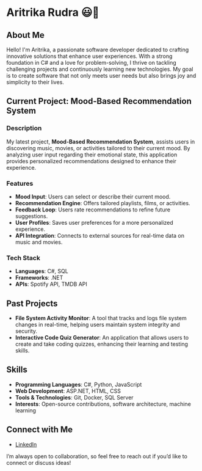 # Aritrika Rudra 😃🫶

## About Me
Hello! I'm Aritrika, a passionate software developer dedicated to crafting innovative solutions that enhance user experiences. With a strong foundation in C# and a love for problem-solving, I thrive on tackling challenging projects and continuously learning new technologies. My goal is to create software that not only meets user needs but also brings joy and simplicity to their lives.

## Current Project: Mood-Based Recommendation System
### Description
My latest project, **Mood-Based Recommendation System**, assists users in discovering music, movies, or activities tailored to their current mood. By analyzing user input regarding their emotional state, this application provides personalized recommendations designed to enhance their experience.

### Features
- **Mood Input**: Users can select or describe their current mood.
- **Recommendation Engine**: Offers tailored playlists, films, or activities.
- **Feedback Loop**: Users rate recommendations to refine future suggestions.
- **User Profiles**: Saves user preferences for a more personalized experience.
- **API Integration**: Connects to external sources for real-time data on music and movies.

### Tech Stack
- **Languages**: C#, SQL
- **Frameworks**: .NET
- **APIs**: Spotify API, TMDB API

## Past Projects
- **File System Activity Monitor**: A tool that tracks and logs file system changes in real-time, helping users maintain system integrity and security.
- **Interactive Code Quiz Generator**: An application that allows users to create and take coding quizzes, enhancing their learning and testing skills.

## Skills
- **Programming Languages**: C#, Python, JavaScript
- **Web Development**: ASP.NET, HTML, CSS
- **Tools & Technologies**: Git, Docker, SQL Server
- **Interests**: Open-source contributions, software architecture, machine learning

## Connect with Me
- [LinkedIn](https://www.linkedin.com/in/aritrikarudrasuparna)

I’m always open to collaboration, so feel free to reach out if you’d like to connect or discuss ideas!
